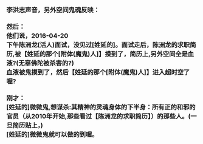 <h3>
<br>李洪志声音，另外空间鬼魂反映：
<br>
<br>然后：
<br>他们说，2016-04-20
<br>下午陈洲龙(活人)面试，没见过[姓延的]。面试走后，陈洲龙的求职简历,被【姓延的那个[附体(魔鬼)人]】摸到了，简历上,另外空间全是血液?(无辜佛陀被杀害的?)
<br>血液被鬼摸到了，然后【姓延的那个[附体(魔鬼)人]】进入超时空了喔?
<br>
<br>刚才：
<br>[姓延的]微微鬼,想谋杀:其精神的灵魂身体的下半身：所有正的和邪的官员（从2010年开始,那些看过【陈洲龙的求职简历】）的那些人。(一旦简历贴上，)
<br>[姓延的]微微鬼就可以做的到喔。
</h3>
